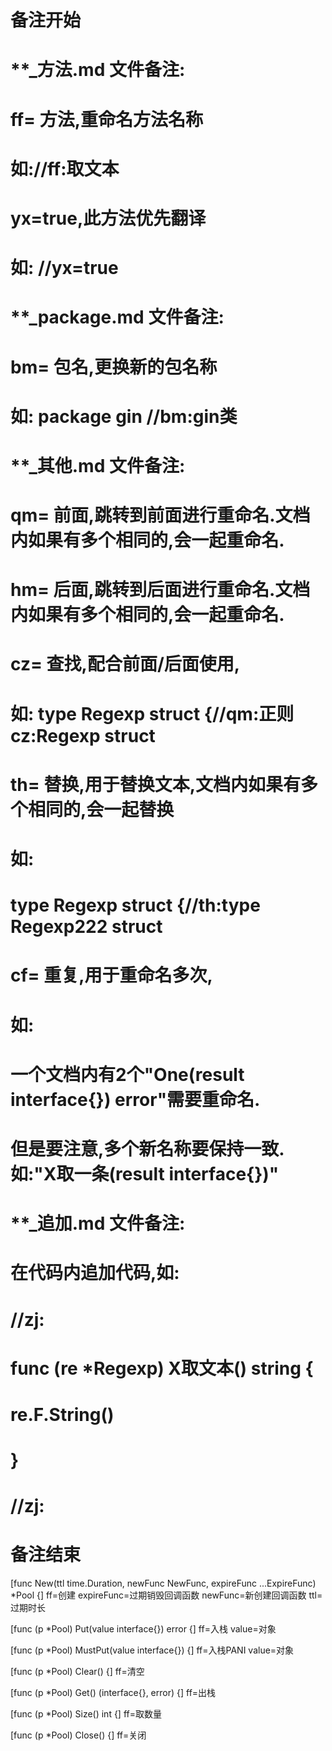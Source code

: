# 备注开始
# **_方法.md 文件备注:
# ff= 方法,重命名方法名称
# 如://ff:取文本
#
# yx=true,此方法优先翻译
# 如: //yx=true


# **_package.md 文件备注:
# bm= 包名,更换新的包名称 
# 如: package gin //bm:gin类


# **_其他.md 文件备注:
# qm= 前面,跳转到前面进行重命名.文档内如果有多个相同的,会一起重命名.
# hm= 后面,跳转到后面进行重命名.文档内如果有多个相同的,会一起重命名.
# cz= 查找,配合前面/后面使用,
# 如: type Regexp struct {//qm:正则 cz:Regexp struct
#
# th= 替换,用于替换文本,文档内如果有多个相同的,会一起替换
# 如:
# type Regexp struct {//th:type Regexp222 struct
#
# cf= 重复,用于重命名多次,
# 如: 
# 一个文档内有2个"One(result interface{}) error"需要重命名.
# 但是要注意,多个新名称要保持一致. 如:"X取一条(result interface{})"


# **_追加.md 文件备注:
# 在代码内追加代码,如:
# //zj:
# func (re *Regexp) X取文本() string { 
#    re.F.String()
# }
# //zj:
# 备注结束

[func New(ttl time.Duration, newFunc NewFunc, expireFunc ...ExpireFunc) *Pool {]
ff=创建
expireFunc=过期销毁回调函数
newFunc=新创建回调函数
ttl=过期时长

[func (p *Pool) Put(value interface{}) error {]
ff=入栈
value=对象

[func (p *Pool) MustPut(value interface{}) {]
ff=入栈PANI
value=对象

[func (p *Pool) Clear() {]
ff=清空

[func (p *Pool) Get() (interface{}, error) {]
ff=出栈

[func (p *Pool) Size() int {]
ff=取数量

[func (p *Pool) Close() {]
ff=关闭
